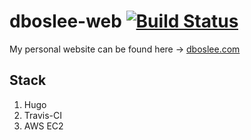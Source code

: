 # dboslee-web [![Build Status](https://travis-ci.com/dboslee/dboslee-web.svg?branch=master)](https://travis-ci.com/dboslee/dboslee-web)
My personal website can be found here -> [dboslee.com](dboslee.com)
## Stack
1. Hugo
2. Travis-CI
3. AWS EC2